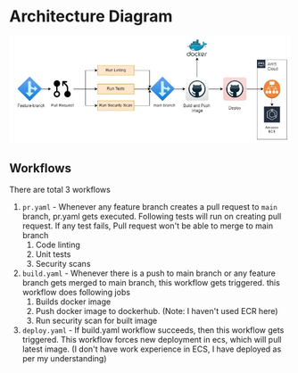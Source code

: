 # Architecture Diagram

![Architecture](architecture/flask-assignment.jpg "Architecture")

## Workflows
There are total 3 workflows
1. `pr.yaml` - Whenever any feature branch creates a pull request to `main` branch, pr.yaml gets executed. Following tests will run on creating pull request. If any test fails, Pull request won't be able to merge to main branch
   1. Code linting
   2. Unit tests
   3. Security scans
2. `build.yaml` - Whenever there is a push to main branch or any feature branch gets merged to main branch, this workflow gets triggered. this workflow does following jobs
   1. Builds docker image
   2. Push docker image to dockerhub. (Note: I haven't used ECR here)
   3. Run security scan for built image
3. `deploy.yaml` - If build.yaml workflow succeeds, then this workflow gets triggered. This workflow forces new deployment in ecs, which will pull latest image. (I don't have work experience in ECS, I have deployed as per my understanding)